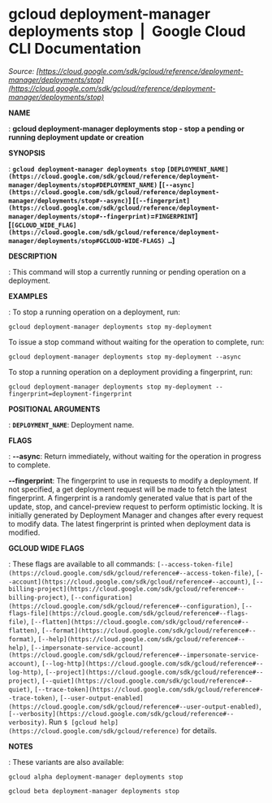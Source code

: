 # gcloud deployment-manager deployments stop  |  Google Cloud CLI Documentation

*Source: [https://cloud.google.com/sdk/gcloud/reference/deployment-manager/deployments/stop](https://cloud.google.com/sdk/gcloud/reference/deployment-manager/deployments/stop)*

**NAME**

: **gcloud deployment-manager deployments stop - stop a pending or running deployment update or creation**

**SYNOPSIS**

: **`gcloud deployment-manager deployments stop` `[DEPLOYMENT_NAME](https://cloud.google.com/sdk/gcloud/reference/deployment-manager/deployments/stop#DEPLOYMENT_NAME)` [`[--async](https://cloud.google.com/sdk/gcloud/reference/deployment-manager/deployments/stop#--async)`] [`[--fingerprint](https://cloud.google.com/sdk/gcloud/reference/deployment-manager/deployments/stop#--fingerprint)`=`FINGERPRINT`] [`[GCLOUD_WIDE_FLAG](https://cloud.google.com/sdk/gcloud/reference/deployment-manager/deployments/stop#GCLOUD-WIDE-FLAGS) …`]**

**DESCRIPTION**

: This command will stop a currently running or pending operation on a deployment.

**EXAMPLES**

: To stop a running operation on a deployment, run:

```
gcloud deployment-manager deployments stop my-deployment
```

To issue a stop command without waiting for the operation to complete, run:

```
gcloud deployment-manager deployments stop my-deployment --async
```

To stop a running operation on a deployment providing a fingerprint, run:

```
gcloud deployment-manager deployments stop my-deployment --fingerprint=deployment-fingerprint
```

**POSITIONAL ARGUMENTS**

: **`DEPLOYMENT_NAME`**:
Deployment name.

**FLAGS**

: **--async**:
Return immediately, without waiting for the operation in progress to complete.

**--fingerprint**:
The fingerprint to use in requests to modify a deployment. If not specified, a
get deployment request will be made to fetch the latest fingerprint. A
fingerprint is a randomly generated value that is part of the update, stop, and
cancel-preview request to perform optimistic locking. It is initially generated
by Deployment Manager and changes after every request to modify data. The latest
fingerprint is printed when deployment data is modified.

**GCLOUD WIDE FLAGS**

: These flags are available to all commands: `[--access-token-file](https://cloud.google.com/sdk/gcloud/reference#--access-token-file)`,
`[--account](https://cloud.google.com/sdk/gcloud/reference#--account)`, `[--billing-project](https://cloud.google.com/sdk/gcloud/reference#--billing-project)`,
`[--configuration](https://cloud.google.com/sdk/gcloud/reference#--configuration)`,
`[--flags-file](https://cloud.google.com/sdk/gcloud/reference#--flags-file)`,
`[--flatten](https://cloud.google.com/sdk/gcloud/reference#--flatten)`, `[--format](https://cloud.google.com/sdk/gcloud/reference#--format)`, `[--help](https://cloud.google.com/sdk/gcloud/reference#--help)`, `[--impersonate-service-account](https://cloud.google.com/sdk/gcloud/reference#--impersonate-service-account)`,
`[--log-http](https://cloud.google.com/sdk/gcloud/reference#--log-http)`,
`[--project](https://cloud.google.com/sdk/gcloud/reference#--project)`, `[--quiet](https://cloud.google.com/sdk/gcloud/reference#--quiet)`, `[--trace-token](https://cloud.google.com/sdk/gcloud/reference#--trace-token)`, `[--user-output-enabled](https://cloud.google.com/sdk/gcloud/reference#--user-output-enabled)`,
`[--verbosity](https://cloud.google.com/sdk/gcloud/reference#--verbosity)`.
Run `$ [gcloud help](https://cloud.google.com/sdk/gcloud/reference)` for details.

**NOTES**

: These variants are also available:

```
gcloud alpha deployment-manager deployments stop
```

```
gcloud beta deployment-manager deployments stop
```